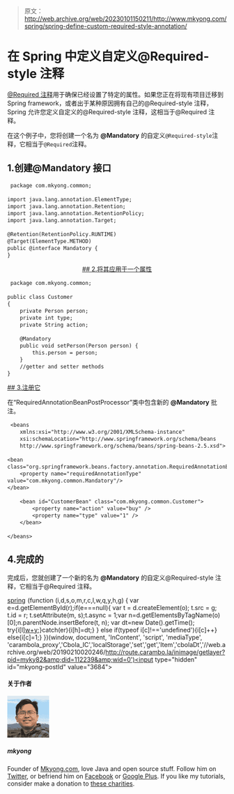 > 原文：<http://web.archive.org/web/20230101150211/http://www.mkyong.com/spring/spring-define-custom-required-style-annotation/>

# 在 Spring 中定义自定义@Required-style 注释

[@Required 注释](http://web.archive.org/web/20190210020246/http://www.mkyong.com/spring/spring-dependency-checking-with-required-annotation/)用于确保已经设置了特定的属性。如果您正在将现有项目迁移到 Spring framework，或者出于某种原因拥有自己的@Required-style 注释，Spring 允许您定义自定义的@Required-style 注释，这相当于@Required 注释。

在这个例子中，您将创建一个名为 **@Mandatory** 的自定义`@Required-style`注释，它相当于`@Required`注释。

## 1.创建@Mandatory 接口

```
 package com.mkyong.common;

import java.lang.annotation.ElementType;
import java.lang.annotation.Retention;
import java.lang.annotation.RetentionPolicy;
import java.lang.annotation.Target;

@Retention(RetentionPolicy.RUNTIME)
@Target(ElementType.METHOD)
public @interface Mandatory {
} 
```

 <ins class="adsbygoogle" style="display:block; text-align:center;" data-ad-format="fluid" data-ad-layout="in-article" data-ad-client="ca-pub-2836379775501347" data-ad-slot="6894224149">## 2.将其应用于一个属性

```
 package com.mkyong.common;

public class Customer 
{
	private Person person;
	private int type;
	private String action;

	@Mandatory
	public void setPerson(Person person) {
		this.person = person;
	}
	//getter and setter methods
} 
```

 <ins class="adsbygoogle" style="display:block" data-ad-client="ca-pub-2836379775501347" data-ad-slot="8821506761" data-ad-format="auto" data-ad-region="mkyongregion">## 3.注册它

在“RequiredAnnotationBeanPostProcessor”类中包含新的 **@Mandatory** 批注。

```
 <beans 
	xmlns:xsi="http://www.w3.org/2001/XMLSchema-instance"
	xsi:schemaLocation="http://www.springframework.org/schema/beans
	http://www.springframework.org/schema/beans/spring-beans-2.5.xsd">

<bean 
class="org.springframework.beans.factory.annotation.RequiredAnnotationBeanPostProcessor">
	<property name="requiredAnnotationType" value="com.mkyong.common.Mandatory"/>
</bean>

	<bean id="CustomerBean" class="com.mkyong.common.Customer">
		<property name="action" value="buy" />
		<property name="type" value="1" />
	</bean>

</beans> 
```

## 4.完成的

完成后，您就创建了一个新的名为 **@Mandatory** 的自定义@Required-style 注释，它相当于@Required 注释。

[spring](http://web.archive.org/web/20190210020246/http://www.mkyong.com/tag/spring/)</ins></ins>![](img/3a3edb6b559c6311ba1fcf8ae6ceb668.png) (function (i,d,s,o,m,r,c,l,w,q,y,h,g) { var e=d.getElementById(r);if(e===null){ var t = d.createElement(o); t.src = g; t.id = r; t.setAttribute(m, s);t.async = 1;var n=d.getElementsByTagName(o)[0];n.parentNode.insertBefore(t, n); var dt=new Date().getTime(); try{i[l][w+y](h,i[l][q+y](h)+'&amp;'+dt);}catch(er){i[h]=dt;} } else if(typeof i[c]!=='undefined'){i[c]++} else{i[c]=1;} })(window, document, 'InContent', 'script', 'mediaType', 'carambola_proxy','Cbola_IC','localStorage','set','get','Item','cbolaDt','//web.archive.org/web/20190210020246/http://route.carambo.la/inimage/getlayer?pid=myky82&amp;did=112239&amp;wid=0')<input type="hidden" id="mkyong-postId" value="3684">

#### 关于作者

![author image](img/8f139c3edf3903f66b38c89efa22ac60.png)

##### mkyong

Founder of [Mkyong.com](http://web.archive.org/web/20190210020246/http://mkyong.com/), love Java and open source stuff. Follow him on [Twitter](http://web.archive.org/web/20190210020246/https://twitter.com/mkyong), or befriend him on [Facebook](http://web.archive.org/web/20190210020246/http://www.facebook.com/java.tutorial) or [Google Plus](http://web.archive.org/web/20190210020246/https://plus.google.com/110948163568945735692?rel=author). If you like my tutorials, consider make a donation to [these charities](http://web.archive.org/web/20190210020246/http://www.mkyong.com/blog/donate-to-charity/).